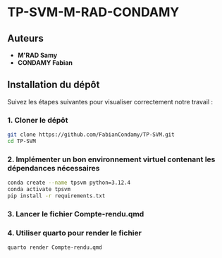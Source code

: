 # TP-SVM-M-RAD-CONDAMY

## Auteurs
- **M'RAD Samy**
- **CONDAMY Fabian**

## Installation du dépôt

Suivez les étapes suivantes pour visualiser correctement notre travail :

### 1. **Cloner le dépôt**
```bash
git clone https://github.com/FabianCondamy/TP-SVM.git
cd TP-SVM
```

### 2. **Implémenter un bon environnement virtuel contenant les dépendances nécessaires** 
```bash
conda create --name tpsvm python=3.12.4
conda activate tpsvm
pip install -r requirements.txt
```

### 3. **Lancer le fichier Compte-rendu.qmd**

### 4. **Utiliser quarto pour render le fichier**

```bash
quarto render Compte-rendu.qmd
```
